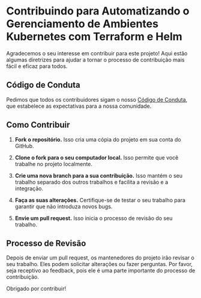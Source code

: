 # Contribuindo para Automatizando o Gerenciamento de Ambientes Kubernetes com Terraform e Helm

Agradecemos o seu interesse em contribuir para este projeto! Aqui estão algumas diretrizes para ajudar a tornar o processo de contribuição mais fácil e eficaz para todos.

## Código de Conduta

Pedimos que todos os contribuidores sigam o nosso [Código de Conduta](CODE_OF_CONDUCT.md), que estabelece as expectativas para a nossa comunidade.

## Como Contribuir

1. **Fork o repositório.** Isso cria uma cópia do projeto em sua conta do GitHub.

2. **Clone o fork para o seu computador local.** Isso permite que você trabalhe no projeto localmente.

3. **Crie uma nova branch para a sua contribuição.** Isso mantém o seu trabalho separado dos outros trabalhos e facilita a revisão e a integração.

4. **Faça as suas alterações.** Certifique-se de testar o seu trabalho para garantir que não introduza novos bugs.

5. **Envie um pull request.** Isso inicia o processo de revisão do seu trabalho.

## Processo de Revisão

Depois de enviar um pull request, os mantenedores do projeto irão revisar o seu trabalho. Eles podem solicitar alterações ou fazer perguntas. Por favor, seja receptivo ao feedback, pois ele é uma parte importante do processo de contribuição.

Obrigado por contribuir!
